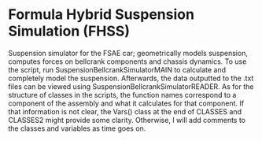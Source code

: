 # Formula Hybrid Suspension Simulation (FHSS)
Suspension simulator for the FSAE car; geometrically models suspension, computes forces on bellcrank components and chassis dynamics. 
To use the script, run SuspensionBellcrankSimulatorMAIN to calculate and completely model the suspension. Afterwards, the data outputted to the .txt files can be viewed using SuspensionBellcrankSimulatorREADER. 
As for the structure of classes in the scripts, the function names correspond to a component of the assembly and what it calculates for that component. If that information is not clear, the Vars() class at the end of CLASSES and CLASSES2 might provide some clarity. Otherwise, I will add comments to the classes and variables as time goes on. 
